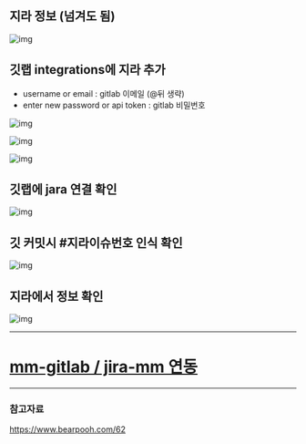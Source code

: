 ## 지라 정보 (넘겨도 됨)

![img](https://chalk-care-a87.notion.site/image/https%3A%2F%2Fs3-us-west-2.amazonaws.com%2Fsecure.notion-static.com%2F385e2afb-a3d0-4266-b0c0-5ae399a38ba3%2FUntitled.png?id=e8b2478f-80f9-44f0-8339-d20e8d017d16&table=block&spaceId=dee18c65-e5c1-4b14-8a81-58bdff92d1b3&width=1060&userId=&cache=v2)

## **깃랩 integrations에 지라 추가**

- username or email : gitlab 이메일 (@뒤 생략)
- enter new password or api token : gitlab 비밀번호

![img](https://chalk-care-a87.notion.site/image/https%3A%2F%2Fs3-us-west-2.amazonaws.com%2Fsecure.notion-static.com%2Ffa965436-68a8-4dae-a4f2-c47ff16dc116%2FUntitled.png?id=ab4ff814-ebbc-4c2f-b349-0aa776d069f2&table=block&spaceId=dee18c65-e5c1-4b14-8a81-58bdff92d1b3&width=1820&userId=&cache=v2)

![img](https://chalk-care-a87.notion.site/image/https%3A%2F%2Fs3-us-west-2.amazonaws.com%2Fsecure.notion-static.com%2F9e0f87f9-5768-4f01-bf5a-cbf3fee393a9%2FUntitled.png?id=f34ebfa7-ce90-4e15-bc54-829882cd0181&table=block&spaceId=dee18c65-e5c1-4b14-8a81-58bdff92d1b3&width=1780&userId=&cache=v2)

![img](https://chalk-care-a87.notion.site/image/https%3A%2F%2Fs3-us-west-2.amazonaws.com%2Fsecure.notion-static.com%2F7bb091ba-a15c-42df-bcb5-9f53657d27d3%2FUntitled.png?id=7cb3d80e-81d9-4622-ac13-71b25bcf84ba&table=block&spaceId=dee18c65-e5c1-4b14-8a81-58bdff92d1b3&width=1780&userId=&cache=v2)



## **깃랩에 jara 연결 확인**

![img](https://chalk-care-a87.notion.site/image/https%3A%2F%2Fs3-us-west-2.amazonaws.com%2Fsecure.notion-static.com%2Fa4e76f39-0159-4f97-acc6-34b72aa821e3%2FUntitled.png?id=7c610530-7cc5-4a76-abfb-7ac8bc779e53&table=block&spaceId=dee18c65-e5c1-4b14-8a81-58bdff92d1b3&width=2000&userId=&cache=v2)

## 깃 커밋시 #지라이슈번호 인식 확인

![img](https://chalk-care-a87.notion.site/image/https%3A%2F%2Fs3-us-west-2.amazonaws.com%2Fsecure.notion-static.com%2F15178e7c-744b-45be-95f7-6a17ee66619c%2FUntitled.png?id=9e26a56f-5b99-4470-9bdc-10788f9457fc&table=block&spaceId=dee18c65-e5c1-4b14-8a81-58bdff92d1b3&width=1790&userId=&cache=v2)

## 지라에서 정보 확인

![img](https://chalk-care-a87.notion.site/image/https%3A%2F%2Fs3-us-west-2.amazonaws.com%2Fsecure.notion-static.com%2F8bd72f9f-d5c5-4ac8-b64f-4946a4ead17d%2FUntitled.png?id=2620d029-fd04-41cb-889d-2dc17b30a6b9&table=block&spaceId=dee18c65-e5c1-4b14-8a81-58bdff92d1b3&width=1560&userId=&cache=v2)

------

# [mm-gitlab / jira-mm 연동](https://pythontoomuchinformation.tistory.com/453)

------

### 참고자료

https://www.bearpooh.com/62